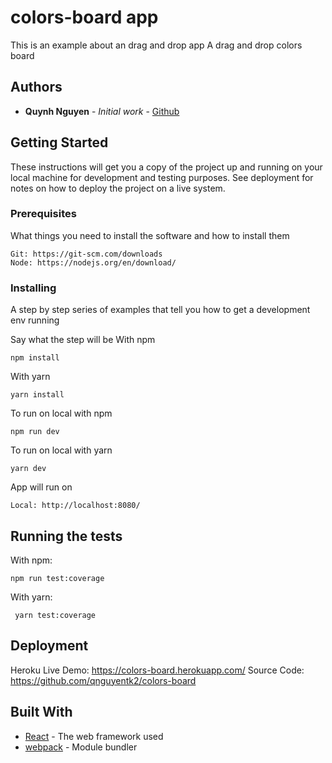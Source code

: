 # colors-board app

This is an example about an drag and drop app 
A drag and drop colors board

## Authors

* **Quynh Nguyen** - *Initial work* - [Github](https://github.com/qnguyentk2/colors-board)


## Getting Started

These instructions will get you a copy of the project up and running on your local machine for development and testing purposes. See deployment for notes on how to deploy the project on a live system.

### Prerequisites

What things you need to install the software and how to install them

```
Git: https://git-scm.com/downloads
Node: https://nodejs.org/en/download/
```

### Installing

A step by step series of examples that tell you how to get a development env running

Say what the step will be
With npm 
```
npm install
```

With yarn 
```
yarn install
```

To run on local with npm
```
npm run dev 
```

To run on local with yarn
```
yarn dev 
```

App will run on

```
Local: http://localhost:8080/
```

## Running the tests

With npm:
```
npm run test:coverage
```

With yarn:
```
 yarn test:coverage
```

## Deployment

Heroku Live Demo: https://colors-board.herokuapp.com/
Source Code: https://github.com/qnguyentk2/colors-board

## Built With

* [React](https://reactjs.org/docs/getting-started.html) - The web framework used
* [webpack](https://webpack.js.org/) - Module bundler


